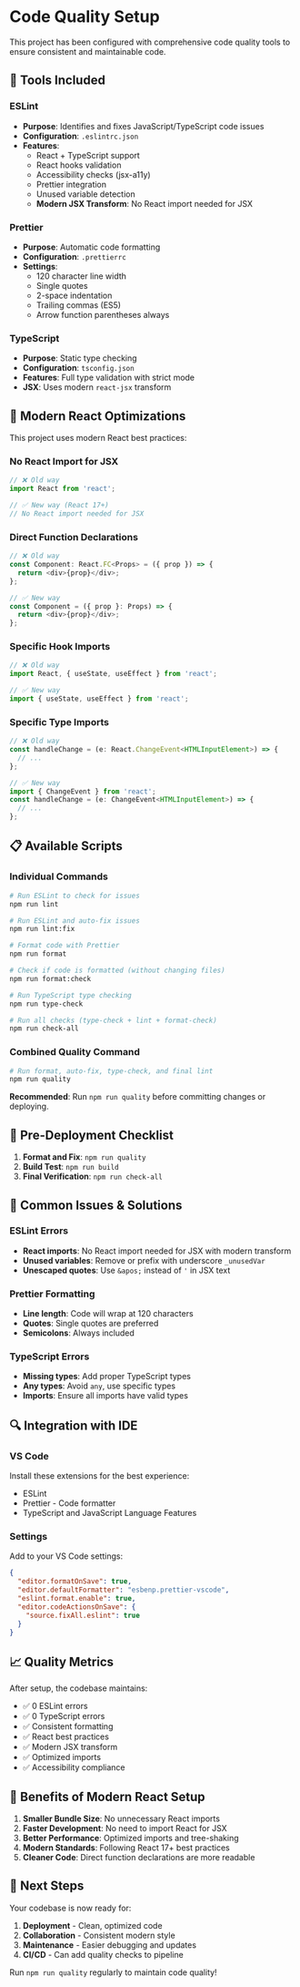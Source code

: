 # Code Quality Setup

This project has been configured with comprehensive code quality tools to ensure consistent and maintainable code.

## 🔧 Tools Included

### ESLint
- **Purpose**: Identifies and fixes JavaScript/TypeScript code issues
- **Configuration**: `.eslintrc.json`
- **Features**:
  - React + TypeScript support
  - React hooks validation
  - Accessibility checks (jsx-a11y)
  - Prettier integration
  - Unused variable detection
  - **Modern JSX Transform**: No React import needed for JSX

### Prettier
- **Purpose**: Automatic code formatting
- **Configuration**: `.prettierrc`
- **Settings**:
  - 120 character line width
  - Single quotes
  - 2-space indentation
  - Trailing commas (ES5)
  - Arrow function parentheses always

### TypeScript
- **Purpose**: Static type checking
- **Configuration**: `tsconfig.json`
- **Features**: Full type validation with strict mode
- **JSX**: Uses modern `react-jsx` transform

## 🚀 Modern React Optimizations

This project uses modern React best practices:

### **No React Import for JSX**
```typescript
// ❌ Old way
import React from 'react';

// ✅ New way (React 17+)
// No React import needed for JSX
```

### **Direct Function Declarations**
```typescript
// ❌ Old way
const Component: React.FC<Props> = ({ prop }) => {
  return <div>{prop}</div>;
};

// ✅ New way
const Component = ({ prop }: Props) => {
  return <div>{prop}</div>;
};
```

### **Specific Hook Imports**
```typescript
// ❌ Old way
import React, { useState, useEffect } from 'react';

// ✅ New way
import { useState, useEffect } from 'react';
```

### **Specific Type Imports**
```typescript
// ❌ Old way
const handleChange = (e: React.ChangeEvent<HTMLInputElement>) => {
  // ...
};

// ✅ New way
import { ChangeEvent } from 'react';
const handleChange = (e: ChangeEvent<HTMLInputElement>) => {
  // ...
};
```

## 📋 Available Scripts

### Individual Commands

```bash
# Run ESLint to check for issues
npm run lint

# Run ESLint and auto-fix issues
npm run lint:fix

# Format code with Prettier
npm run format

# Check if code is formatted (without changing files)
npm run format:check

# Run TypeScript type checking
npm run type-check

# Run all checks (type-check + lint + format-check)
npm run check-all
```

### Combined Quality Command

```bash
# Run format, auto-fix, type-check, and final lint
npm run quality
```

**Recommended**: Run `npm run quality` before committing changes or deploying.

## 🎯 Pre-Deployment Checklist

1. **Format and Fix**: `npm run quality`
2. **Build Test**: `npm run build`
3. **Final Verification**: `npm run check-all`

## 📝 Common Issues & Solutions

### ESLint Errors
- **React imports**: No React import needed for JSX with modern transform
- **Unused variables**: Remove or prefix with underscore `_unusedVar`
- **Unescaped quotes**: Use `&apos;` instead of `'` in JSX text

### Prettier Formatting
- **Line length**: Code will wrap at 120 characters
- **Quotes**: Single quotes are preferred
- **Semicolons**: Always included

### TypeScript Errors
- **Missing types**: Add proper TypeScript types
- **Any types**: Avoid `any`, use specific types
- **Imports**: Ensure all imports have valid types

## 🔍 Integration with IDE

### VS Code
Install these extensions for the best experience:
- ESLint
- Prettier - Code formatter
- TypeScript and JavaScript Language Features

### Settings
Add to your VS Code settings:
```json
{
  "editor.formatOnSave": true,
  "editor.defaultFormatter": "esbenp.prettier-vscode",
  "eslint.format.enable": true,
  "editor.codeActionsOnSave": {
    "source.fixAll.eslint": true
  }
}
```

## 📈 Quality Metrics

After setup, the codebase maintains:
- ✅ 0 ESLint errors
- ✅ 0 TypeScript errors
- ✅ Consistent formatting
- ✅ React best practices
- ✅ Modern JSX transform
- ✅ Optimized imports
- ✅ Accessibility compliance

## 🌟 Benefits of Modern React Setup

1. **Smaller Bundle Size**: No unnecessary React imports
2. **Faster Development**: No need to import React for JSX
3. **Better Performance**: Optimized imports and tree-shaking
4. **Modern Standards**: Following React 17+ best practices
5. **Cleaner Code**: Direct function declarations are more readable

## 🚀 Next Steps

Your codebase is now ready for:
1. **Deployment** - Clean, optimized code
2. **Collaboration** - Consistent modern style
3. **Maintenance** - Easier debugging and updates
4. **CI/CD** - Can add quality checks to pipeline

Run `npm run quality` regularly to maintain code quality! 